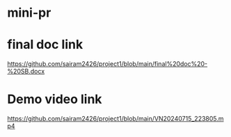 # mini-pr
# final doc link
https://github.com/sairam2426/project1/blob/main/final%20doc%20-%20SB.docx
# Demo video link
https://github.com/sairam2426/project1/blob/main/VN20240715_223805.mp4
